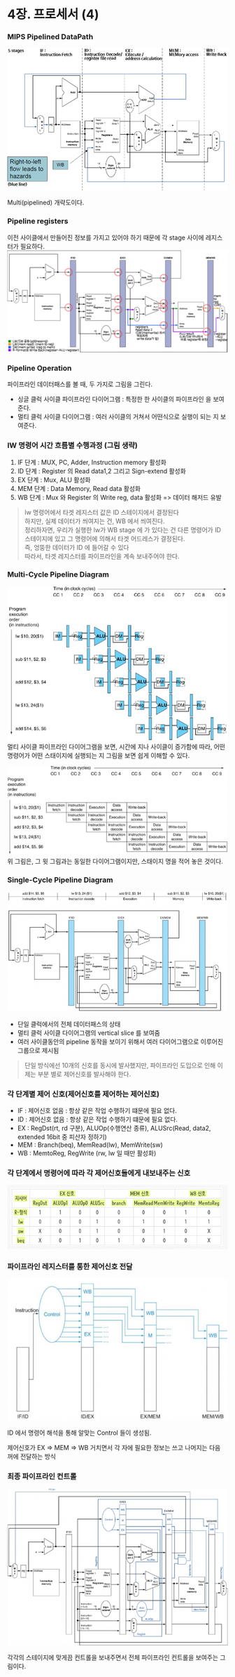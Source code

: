 # 4장. 프로세서 (4)



### MIPS Pipelined DataPath
![](image/mips_pipeline_dataPath.png)

Multi(pipelined) 개략도이다.


### Pipeline registers
이전 사이클에서 만들어진 정보를 가지고 있어야 하기 때문에 각 stage 사이에 레지스터가 필요하다.
![](image/pipeline_register.png)

### Pipeline Operation
파이프라인 데이터패스를 볼 때, 두 가지로 그림을 그린다. 
- 싱글 클럭 사이클 파이프라인 다이어그램 : 특정한 한 사이클의 파이프라인 을 보여준다.
- 멀티 클럭 사이클 다이어그램 : 여러 사이클의 거쳐서 어떤식으로 실행이 되는 지 보여준다.

### IW 명령어 시간 흐름별 수행과정 (그림 생략)
1. IF 단계 : MUX, PC, Adder, Instruction memory 활성화
2. ID 단계 : Register 의 Read data1,2 그리고 Sign-extend 활성화
3. EX 단계 : Mux, ALU 활성화
4. MEM 단계 : Data Memory, Read data 활성화
5. WB 단계 : Mux 와 Register 의 Write reg, data 활성화 => 데이터 해저드 유발

> lw 명령어에서 타겟 레지스터 값은 ID 스테이지에서 결정된다 <br>
> 하지만, 실제 데이터가 씌여지는 건, WB 에서 씌여진다. <br>
> 정리하자면, 우리가 실행한 lw가 WB stage 에 가 있다는 건 다른 명령어가 ID 스테이지에 있고 그 명령어에 의해서 타겟 어드레스가 결정된다. <br>
> 즉, 엉뚱한 데이터가 ID 에 들어갈 수 있다 <br>
> 따라서, 타겟 레지스터를 파이프라인을 계속 보내주어야 한다.
  

### Multi-Cycle Pipeline Diagram
![](image/multi_cycle_pipeline.png)
멀티 사이클 파이프라인 다이어그램을 보면, 시간에 지나 사이클이 증가함에 따라, 어떤 명령어가 어떤 스태이지에 실행되는 지 그림을 보면 쉽게 이해할 수 있다.

![](image/multi_cycle_pipeline2.png)
위 그림은, 그 윗 그림과는 동일한 다이어그램이지만, 스태이지 명을 적어 놓은 것이다.

### Single-Cycle Pipeline Diagram
![](image/single_cycle_pipeline.png)
- 단일 클럭에서의 전체 데이터패스의 상태
- 멀티 클럭 사이클 다이어그램의 vertical slice 를 보여줌 
- 여러 사이클동안의 pipeline 동작을 보이기 위해서 여러 다이어그램으로 이루어진 그룹으로 제시됨

> 단일 방식에선 10개의 신호를 동시에 발사했지만, 파이프라인 도입으로 인해 이제는 부분 별로 제어신호를 발사해야 한다.

### 각 단계별 제어 신호(제어신호를 제어하는 제어신호)
- IF : 제어신호 없음 : 항상 같은 작업 수행하기 떄문에 필요 없다.
- ID : 제어신호 없음 : 항상 같은 작업 수행하기 떄문에 필요 없다.
- EX : RegDst(rt, rd 구분), ALUOp(수행연산 종류), ALUSrc(Read, data2, extended 16bit 중 피산자 정하기)
- MEM : Branch(beq), MemRead(lw), MemWrite(sw)
- WB : MemtoReg, RegWrite (rw, lw 일 때만 활성화)

### 각 단계에서 명령어에 따라 각 제어신호들에게 내보내주는 신호
![](image/control_signed.png)

### 파이프라인 레지스터를 통한 제어신호 전달
![](image/pipelined_control.png)

ID 에서 명령어 해석을 통해 알맞는 Control 들이 생성됨. <br>

제어신호가 EX => MEM => WB 거치면서 각 자에 필요한 정보는 쓰고 나머지는 다음 꺼에 전달하는 방식

### 최종 파이프라인 컨트롤
![](image/final_pipeline_control.png)

각각의 스테이지에 맞게끔 컨트롤을 보내주면서 전체 파이프라인 컨트롤을 보여주는 그림이다.


